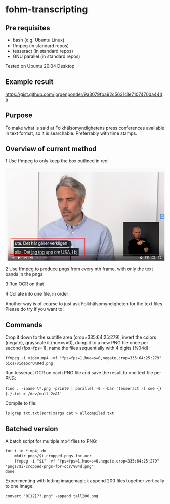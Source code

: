 # fohm-transcripting

## Pre requisites

* bash (e.g. Ubuntu Linux)
* ffmpeg (in standard repos)
* tesseract (in standard repos)
* GNU parallel (in standard repos)

Tested on Ubuntu 20.04 Desktop

## Example result

https://gist.github.com/jorgenponder/9a3079fba92c5631c1e7107470da4445

## Purpose

To make what is said at Folkhälsomyndighetens press conferences available in text format, so it is searchable. Preferrably with time stamps.

## Overview of current method

1 Use ffmpeg to only keep the box outlined in red

![bild](https://raw.githubusercontent.com/jorgenponder/fohm-transcripting/master/bild.png)

2 Use ffmpeg to produce pngs from every nth frame, with only the text bands in the pngs

3 Run OCR on that

4 Collate into one file, in order

Another way is of course to just ask Folkhälsomyndigheten for the text files. Please do try if you want to!

## Commands

Crop it down to the subtitle area (crop=335:64:25:279), invert the colors (negate), grayscale it (hue=s=0), dump it to a new PNG file once per second (fps=fps=1), name the files sequentially with 4 digits (%04d):

```ffmpeg -i video.mp4 -vf "fps=fps=1,hue=s=0,negate,crop=335:64:25:279" pics/videocr6%04d.png```

Run tesseract OCR on each PNG file and save the result to one text file per PNG:

```find . -iname \*.png -print0 | parallel -0 --bar 'tesseract -l swe {} {.}.txt > /dev/null 2>&1'```

Compile to file:

```ls|grep txt.txt|sort|xargs cat > allcompiled.txt```

## Batched version

A batch script for multiple mp4 files to PNG:

```
for i in *.mp4; do 
    mkdir pngs/$i-cropped-pngs-for-ocr
    ffmpeg -i "$i" -vf "fps=fps=1,hue=s=0,negate,crop=335:64:25:279" "pngs/$i-cropped-pngs-for-ocr/%04d.png"
done
```

Experimenting with letting imagemagick append 200 files together vertically to one image:

```convert "0[12]??.png" -append tall200.png```
